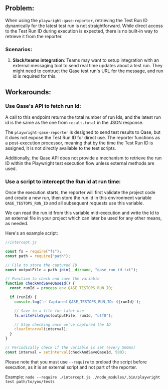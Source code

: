 ## Problem:

When using the `playwright-qase-reporter`, retrieving the Test Run ID dynamically for the latest test run is not straightforward. While direct access to the Test Run ID during execution is expected, there is no built-in way to retrieve it from the reporter.

### Scenarios:

1. **Slack/teams integration**: Teams may want to setup integration with an external messaging tool to send real time updates about a test run. They might need to contruct the Qase test run's URL for the message, and run id is required for this. 

## Workarounds:

### Use Qase's API to fetch run Id:

A call to this endpoint returns the total number of run Ids, and the latest run id is the same as the one from `result.total` in the JSON response.

The `playwright-qase-reporter` is designed to send test results to Qase, but it does not expose the Test Run ID for direct use. The reporter functions as a post-execution processor, meaning that by the time the Test Run ID is assigned, it is not directly available to the test scripts.

Additionally, the Qase API does not provide a mechanism to retrieve the run ID within the Playwright test execution flow unless external methods are used.

### Use a script to intercept the Run id at run time:

Once the execution starts, the reporter will first validate the project code and create a new run, then store the run id in this environment variable `QASE_TESTOPS_RUN_ID` and all subsequent requests use this variable.

We can read the run.id from this variable mid-execution and write the Id to an external file in your project which can later be used for any other means, as needed.

Here's an example script:
```js
//intercept.js

const fs = require("fs");
const path = require("path");

// File to store the captured ID
const outputFile = path.join(__dirname, "qase_run_id.txt");

// Function to check and save the variable
function checkAndSaveQaseId() {
  const runId = process.env.QASE_TESTOPS_RUN_ID;

  if (runId) {
    console.log(`✅ Captured QASE_TESTOPS_RUN_ID: ${runId}`);

    // Save to a file for later use
    fs.writeFileSync(outputFile, runId, "utf8");

    // Stop checking once we've captured the ID
    clearInterval(interval);
  }
}

// Periodically check if the variable is set (every 500ms)
const interval = setInterval(checkAndSaveQaseId, 500);
```

Please note that you must use `--require` to preload the script before execution, as it is an external script and not part of the reporter.

Example: `node --require ./intercept.js ./node_modules/.bin/playwright test path/to/you/tests`
